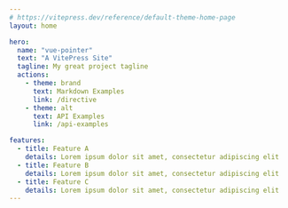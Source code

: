 ```yaml
---
# https://vitepress.dev/reference/default-theme-home-page
layout: home

hero:
  name: "vue-pointer"
  text: "A VitePress Site"
  tagline: My great project tagline
  actions:
    - theme: brand
      text: Markdown Examples
      link: /directive
    - theme: alt
      text: API Examples
      link: /api-examples

features:
  - title: Feature A
    details: Lorem ipsum dolor sit amet, consectetur adipiscing elit
  - title: Feature B
    details: Lorem ipsum dolor sit amet, consectetur adipiscing elit
  - title: Feature C
    details: Lorem ipsum dolor sit amet, consectetur adipiscing elit
---
```


